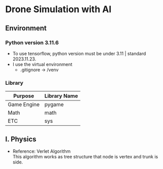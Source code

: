 # Drone Simulation with AI

## Environment

### Python version 3.11.6

- To use tensorflow, python version must be under 3.11 | standard 2023.11.23.
- I use the virtual environment
  - .gitignore -> /venv

### Library

| Purpose     | Library Name |
| ----------- | ------------ |
| Game Engine | pygame       |
| Math        | math         |
| ETC         | sys          |

## I. Physics

- Reference: Verlet Algorithm
  <br> This algorithm works as tree structure that node is vertex and trunk is side.
